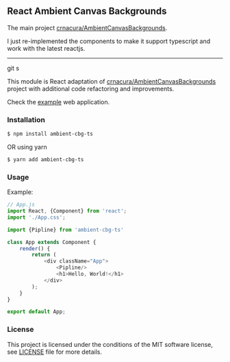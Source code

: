 ## React Ambient Canvas Backgrounds

The main project [crnacura/AmbientCanvasBackgrounds](https://yuriylisovskiy.github.io/ambient-cbg).

I just re-implemented the components to make it support typescript and work with the latest reactjs.

---

git s

This module is React adaptation of [crnacura/AmbientCanvasBackgrounds](https://github.com/crnacura/AmbientCanvasBackgrounds) project with additional code refactoring and improvements.

Check the [example](https://yuriylisovskiy.github.io/ambient-cbg) web application.

### Installation
```bash
$ npm install ambient-cbg-ts
```

OR using yarn
```bash
$ yarn add ambient-cbg-ts
```

### Usage
Example:
```js
// App.js
import React, {Component} from 'react';
import './App.css';

import {Pipline} from 'ambient-cbg-ts'

class App extends Component {
    render() {
        return (
            <div className="App">
                <Pipline/>
                <h1>Hello, World!</h1>
            </div>
        );
    }
}

export default App;
```

### License
This project is licensed under the conditions of the MIT software license, see [LICENSE](LICENSE) file for more details.
